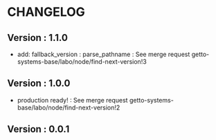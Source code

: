 # CHANGELOG

## Version : 1.1.0

- add: fallback_version : parse_pathname : See merge request getto-systems-base/labo/node/find-next-version!3


## Version : 1.0.0

- production ready! : See merge request getto-systems-base/labo/node/find-next-version!2


## Version : 0.0.1


